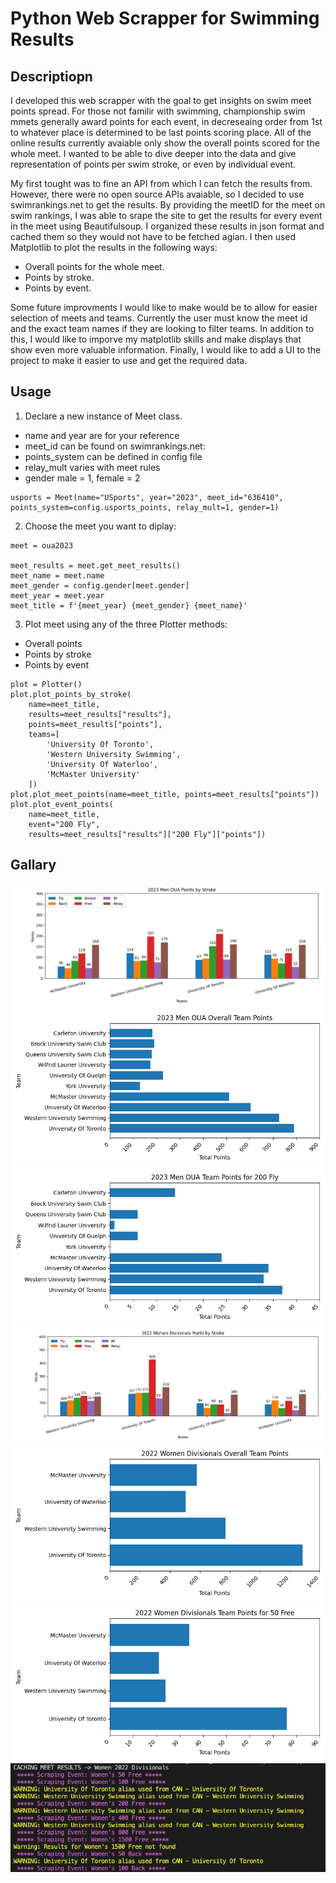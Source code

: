 # Python Web Scrapper for Swimming Results

## Descriptiopn
I developed this web scrapper with the goal to get insights on swim meet points
spread. For those not familir with swimming, championship swim mmets generally 
award points for each event, in decreseaing order from 1st to whatever place is 
determined to be last points scoring place. All of the online results currently 
avaiable only show the overall points scored for the whole meet. I wanted to be 
able to dive deeper into the data and give representation of points per swim 
stroke, or even by individual event. 

My first tought was to fine an API from which I can fetch the results from. 
However, there were no open source APIs avaiable, so I decided to use 
swimrankings.net to get the results. By providing the meetID for the meet on 
swim rankings, I was able to srape the site to get the results for every event 
in the meet using Beautifulsoup. I organized these results in json format and 
cached them so they would not have to be fetched agian. I then used Matplotlib 
to plot the results in the following ways:
- Overall points for the whole meet.
- Points by stroke.
- Points by event.

Some future improvments I would like to make would be to allow for easier 
selection of meets and teams. Currently the user must know the meet id and the
exact team names if they are looking to filter teams. In addition to this, I 
would like to imporve my matplotlib skills and make displays that show even 
more valuable information. Finally, I would like to add a UI to the project to 
make it easier to use and get the required data. 


## Usage
1. Declare a new instance of Meet class.
* name and year are for your reference
* meet_id can be found on swimrankings.net: 
* points_system can be defined in config file
* relay_mult varies with meet rules
* gender male = 1, female = 2

```
usports = Meet(name="USports", year="2023", meet_id="636410", points_system=config.usports_points, relay_mult=1, gender=1)
```

2. Choose the meet you want to diplay:
```
meet = oua2023

meet_results = meet.get_meet_results()
meet_name = meet.name
meet_gender = config.gender[meet.gender]
meet_year = meet.year
meet_title = f'{meet_year} {meet_gender} {meet_name}'
```

3. Plot meet using any of the three Plotter methods:
* Overall points
* Points by stroke
* Points by event 
```
plot = Plotter()
plot.plot_points_by_stroke(
    name=meet_title,
    results=meet_results["results"], 
    points=meet_results["points"], 
    teams=[
        'University Of Toronto', 
        'Western University Swimming', 
        'University Of Waterloo', 
        'McMaster University'
    ])
plot.plot_meet_points(name=meet_title, points=meet_results["points"])
plot.plot_event_points(
    name=meet_title, 
    event="200 Fly", 
    results=meet_results["results"]["200 Fly"]["points"])
```
## Gallary
 ![Mens Stroke](./docs/images/Figure_1.png)
 ![Mens Overall](./docs/images/Figure_2.png)
 ![Mens Event](./docs/images/Figure_3.png)
 ![Womens Stroke](./docs/images/Figure_4.png)
 ![Womens Overall](./docs/images/Figure_5.png)
 ![Womens Event](./docs/images/Figure_6.png)
 ![Womens Console Caching](./docs/images/Console.png)





